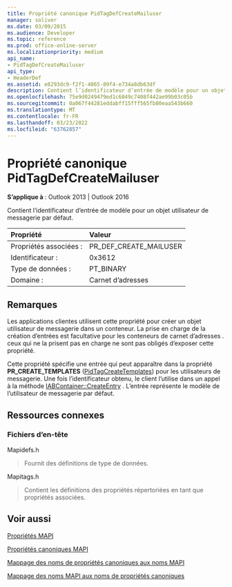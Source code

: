 ```yaml
---
title: Propriété canonique PidTagDefCreateMailuser
manager: soliver
ms.date: 03/09/2015
ms.audience: Developer
ms.topic: reference
ms.prod: office-online-server
ms.localizationpriority: medium
api_name:
- PidTagDefCreateMailuser
api_type:
- HeaderDef
ms.assetid: e8293dc9-f2f1-4065-89f4-e734a8db63df
description: Contient l’identificateur d’entrée de modèle pour un objet utilisateur de messagerie par défaut. Les applications clientes utilisent cette propriété pour créer un objet utilisateur de messagerie dans un conteneur.
ms.openlocfilehash: 75e9d0249479ed1c6849c7408f442ae99b03c05b
ms.sourcegitcommit: 0a067f44281eddabff15fff565fb80eaa543b660
ms.translationtype: MT
ms.contentlocale: fr-FR
ms.lasthandoff: 03/23/2022
ms.locfileid: "63762857"
---
```

# <a name="pidtagdefcreatemailuser-canonical-property"></a>Propriété canonique PidTagDefCreateMailuser

  
  
**S’applique à** : Outlook 2013 | Outlook 2016 
  
Contient l’identificateur d’entrée de modèle pour un objet utilisateur de messagerie par défaut. 
  
|Propriété |Valeur |
|:-----|:-----|
|Propriétés associées :  <br/> |PR_DEF_CREATE_MAILUSER  <br/> |
|Identificateur :  <br/> |0x3612  <br/> |
|Type de données :  <br/> |PT_BINARY  <br/> |
|Domaine :  <br/> |Carnet d’adresses  <br/> |
   
## <a name="remarks"></a>Remarques

Les applications clientes utilisent cette propriété pour créer un objet utilisateur de messagerie dans un conteneur. La prise en charge de la création d’entrées est facultative pour les conteneurs de carnet d’adresses . ceux qui ne la prisent pas en charge ne sont pas obligés d’exposer cette propriété. 
  
Cette propriété spécifie une entrée qui peut apparaître dans la propriété **PR_CREATE_TEMPLATES** ([PidTagCreateTemplates](pidtagcreatetemplates-canonical-property.md)) pour les utilisateurs de messagerie. Une fois l’identificateur obtenu, le client l’utilise dans un appel à la méthode [IABContainer::CreateEntry](iabcontainer-createentry.md) . L’entrée représente le modèle de l’utilisateur de messagerie par défaut. 
  
## <a name="related-resources"></a>Ressources connexes

### <a name="header-files"></a>Fichiers d’en-tête

Mapidefs.h
  
> Fournit des définitions de type de données.
    
Mapitags.h
  
> Contient les définitions des propriétés répertoriées en tant que propriétés associées.
    
## <a name="see-also"></a>Voir aussi



[Propriétés MAPI](mapi-properties.md)
  
[Propriétés canoniques MAPI](mapi-canonical-properties.md)
  
[Mappage des noms de propriétés canoniques aux noms MAPI](mapping-canonical-property-names-to-mapi-names.md)
  
[Mappage des noms MAPI aux noms de propriétés canoniques](mapping-mapi-names-to-canonical-property-names.md)

